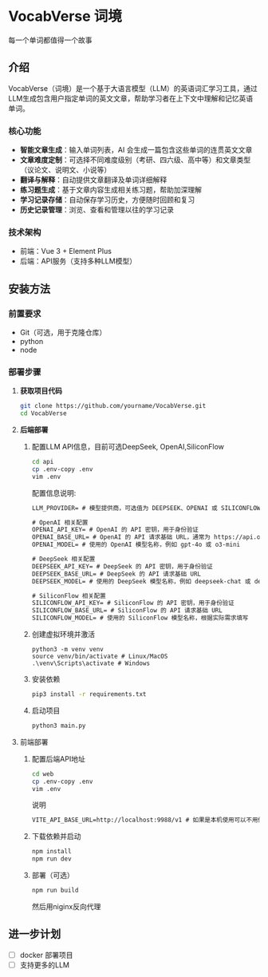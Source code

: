 # VocabVerse 词境
每一个单词都值得一个故事

## 介绍

VocabVerse（词境）是一个基于大语言模型（LLM）的英语词汇学习工具，通过LLM生成包含用户指定单词的英文文章，帮助学习者在上下文中理解和记忆英语单词。

### 核心功能

- **智能文章生成**：输入单词列表，AI 会生成一篇包含这些单词的连贯英文文章
- **文章难度定制**：可选择不同难度级别（考研、四六级、高中等）和文章类型（议论文、说明文、小说等）
- **翻译与解释**：自动提供文章翻译及单词详细解释
- **练习题生成**：基于文章内容生成相关练习题，帮助加深理解
- **学习记录存储**：自动保存学习历史，方便随时回顾和复习
- **历史记录管理**：浏览、查看和管理以往的学习记录

### 技术架构

- 前端：Vue 3 + Element Plus
- 后端：API服务（支持多种LLM模型）

## 安装方法

### 前置要求

- Git（可选，用于克隆仓库）
- python
- node

### 部署步骤

1. **获取项目代码**

   ```bash
   git clone https://github.com/yourname/VocabVerse.git
   cd VocabVerse
   ```

2. **后端部署**

   1. 配置LLM API信息，目前可选DeepSeek, OpenAI,SiliconFlow

      ```bash
      cd api
      cp .env-copy .env
      vim .env
      ```

      配置信息说明:

      ```txt
      LLM_PROVIDER= # 模型提供商，可选值为 DEEPSEEK、OPENAI 或 SILICONFLOW
      
      # OpenAI 相关配置
      OPENAI_API_KEY= # OpenAI 的 API 密钥，用于身份验证
      OPENAI_BASE_URL= # OpenAI 的 API 请求基础 URL，通常为 https://api.openai.com/v1
      OPENAI_MODEL= # 使用的 OpenAI 模型名称，例如 gpt-4o 或 o3-mini
      
      # DeepSeek 相关配置
      DEEPSEEK_API_KEY= # DeepSeek 的 API 密钥，用于身份验证
      DEEPSEEK_BASE_URL= # DeepSeek 的 API 请求基础 URL
      DEEPSEEK_MODEL= # 使用的 DeepSeek 模型名称，例如 deepseek-chat 或 deepseek-coder
      
      # SiliconFlow 相关配置
      SILICONFLOW_API_KEY= # SiliconFlow 的 API 密钥，用于身份验证
      SILICONFLOW_BASE_URL= # SiliconFlow 的 API 请求基础 URL
      SILICONFLOW_MODEL= # 使用的 SiliconFlow 模型名称，根据实际需求填写
      ```

   2. 创建虚拟环境并激活

      ```
      python3 -m venv venv
      source venv/bin/activate # Linux/MacOS
      .\venv\Scripts\activate # Windows
      ```

   3. 安装依赖

      ```bash
      pip3 install -r requirements.txt
      ```

   4. 启动项目

      ```bash
      python3 main.py
      ```


3. 前端部署

   1. 配置后端API地址

      ```bash
      cd web
      cp .env-copy .env
      vim .env
      ```

      说明

      ```txt
      VITE_API_BASE_URL=http://localhost:9988/v1 # 如果是本机使用可以不用修改，如果是服务器，请修改成服务器ip
      ```

    2. 下载依赖并启动

       ```bash
       npm install
       npm run dev
       ```

    3. 部署（可选）

       ```bash
       npm run build
       ```

       然后用niginx反向代理

## 进一步计划
- [ ] docker 部署项目
- [ ] 支持更多的LLM
